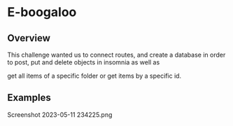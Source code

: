 # E-boogaloo

## Overview

This challenge wanted us to connect routes, and create a database in order to post, put and delete objects in insomnia as well as

get all items of a specific folder or get items by a specific id.

## Examples

Screenshot 2023-05-11 234225.png